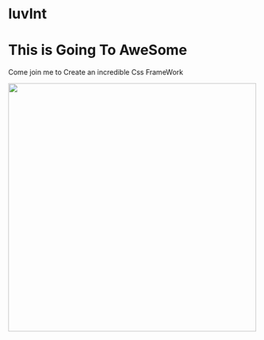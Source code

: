 # luvInt

# This is Going To AweSome
<p>Come join me to Create an incredible Css FrameWork</p>
<img src="images/landscape.jpg" width="500px">
